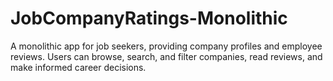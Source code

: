 # JobCompanyRatings-Monolithic
A monolithic app for job seekers, providing company profiles and employee reviews. Users can browse, search, and filter companies, read reviews, and make informed career decisions.
